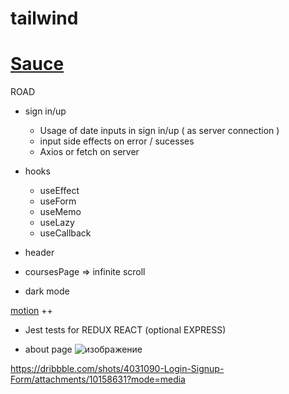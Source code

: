 # tailwind

# [ Sauce ](https://www.frontendmentor.io/)

 ROAD
 
   - sign in/up
       - Usage of date inputs in sign in/up ( as server connection )
       - input side effects on error / sucesses
       - Axios or fetch on server

   - hooks 
      - useEffect
      - useForm
      - useMemo
      - useLazy
      - useCallback
   
  - header
  
  - coursesPage => infinite scroll 
  
  - dark mode

[motion](https://www.youtube.com/watch?v=FdrEjwymzdY)  ++
  - Jest tests for REDUX REACT (optional EXPRESS)
 
 
 - about page
![изображение](https://user-images.githubusercontent.com/31801595/162470330-d375d6b9-1b74-4069-96e1-b4734fcd68b8.png)

https://dribbble.com/shots/4031090-Login-Signup-Form/attachments/10158631?mode=media

